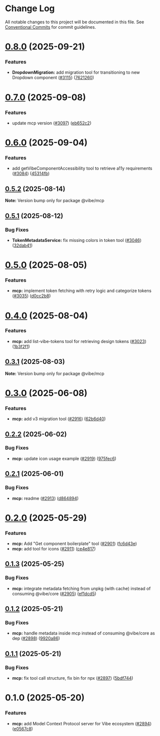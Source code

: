 # Change Log

All notable changes to this project will be documented in this file.
See [Conventional Commits](https://conventionalcommits.org) for commit guidelines.

# [0.8.0](https://github.com/mondaycom/vibe/compare/@vibe/mcp@0.7.0...@vibe/mcp@0.8.0) (2025-09-21)


### Features

* **DropdownMigration:** add migration tool for transitioning to new Dropdown component ([#3115](https://github.com/mondaycom/vibe/issues/3115)) ([7621260](https://github.com/mondaycom/vibe/commit/7621260cd0d8558eb6fdf5a651fc86c86ea786c2))





# [0.7.0](https://github.com/mondaycom/vibe/compare/@vibe/mcp@0.6.0...@vibe/mcp@0.7.0) (2025-09-08)


### Features

* update mcp version ([#3097](https://github.com/mondaycom/vibe/issues/3097)) ([eb652c2](https://github.com/mondaycom/vibe/commit/eb652c2ab4407eded3ca6bf7aec25f75b16cd338))





# [0.6.0](https://github.com/mondaycom/vibe/compare/@vibe/mcp@0.5.2...@vibe/mcp@0.6.0) (2025-09-04)


### Features

* add getVibeComponentAccessibility tool to retrieve a11y requirements ([#3084](https://github.com/mondaycom/vibe/issues/3084)) ([45314fb](https://github.com/mondaycom/vibe/commit/45314fba533f7ef920b6e325c29de6afe6a7bf22))





## [0.5.2](https://github.com/mondaycom/vibe/compare/@vibe/mcp@0.5.1...@vibe/mcp@0.5.2) (2025-08-14)

**Note:** Version bump only for package @vibe/mcp





## [0.5.1](https://github.com/mondaycom/vibe/compare/@vibe/mcp@0.5.0...@vibe/mcp@0.5.1) (2025-08-12)


### Bug Fixes

* **TokenMetadataService:** fix missing colors in token tool ([#3046](https://github.com/mondaycom/vibe/issues/3046)) ([32dab41](https://github.com/mondaycom/vibe/commit/32dab41e1645bbc1e7c00853a32dad59f1bafb91))





# [0.5.0](https://github.com/mondaycom/vibe/compare/@vibe/mcp@0.4.0...@vibe/mcp@0.5.0) (2025-08-05)


### Features

* **mcp:** implement token fetching with retry logic and categorize tokens ([#3035](https://github.com/mondaycom/vibe/issues/3035)) ([d0cc2b8](https://github.com/mondaycom/vibe/commit/d0cc2b8af8d350f13e7a503b0bf6e6547078d7d4))





# [0.4.0](https://github.com/mondaycom/vibe/compare/@vibe/mcp@0.3.1...@vibe/mcp@0.4.0) (2025-08-04)


### Features

* **mcp:** add list-vibe-tokens tool for retrieving design tokens ([#3023](https://github.com/mondaycom/vibe/issues/3023)) ([1b3f2f1](https://github.com/mondaycom/vibe/commit/1b3f2f173affdca93870d394666da45f1f5836a0))





## [0.3.1](https://github.com/mondaycom/vibe/compare/@vibe/mcp@0.3.0...@vibe/mcp@0.3.1) (2025-08-03)

**Note:** Version bump only for package @vibe/mcp





# [0.3.0](https://github.com/mondaycom/vibe/compare/@vibe/mcp@0.2.2...@vibe/mcp@0.3.0) (2025-06-08)


### Features

* **mcp:** add v3 migration tool ([#2916](https://github.com/mondaycom/vibe/issues/2916)) ([62b6d40](https://github.com/mondaycom/vibe/commit/62b6d403e5165b689245fd3300d1792110daf96f))





## [0.2.2](https://github.com/mondaycom/vibe/compare/@vibe/mcp@0.2.1...@vibe/mcp@0.2.2) (2025-06-02)


### Bug Fixes

* **mcp:** update icon usage example ([#2919](https://github.com/mondaycom/vibe/issues/2919)) ([975fec6](https://github.com/mondaycom/vibe/commit/975fec6485d8ff3f2076e9beaca79876985b8407))





## [0.2.1](https://github.com/mondaycom/vibe/compare/@vibe/mcp@0.2.0...@vibe/mcp@0.2.1) (2025-06-01)


### Bug Fixes

* **mcp:** readme ([#2913](https://github.com/mondaycom/vibe/issues/2913)) ([d864894](https://github.com/mondaycom/vibe/commit/d864894fb99471969d836db796a6a396653a5d2e))





# [0.2.0](https://github.com/mondaycom/vibe/compare/@vibe/mcp@0.1.3...@vibe/mcp@0.2.0) (2025-05-29)


### Features

* **mcp:** Add "Get component boilerplate" tool ([#2901](https://github.com/mondaycom/vibe/issues/2901)) ([fc6d43e](https://github.com/mondaycom/vibe/commit/fc6d43eb33acbbb89f2eeed4f0e7bd20889e5f63))
* **mcp:** add tool for icons  ([#2911](https://github.com/mondaycom/vibe/issues/2911)) ([ce4e817](https://github.com/mondaycom/vibe/commit/ce4e817bd06be874572c35efd5e2d9108808aea5))





## [0.1.3](https://github.com/mondaycom/vibe/compare/@vibe/mcp@0.1.2...@vibe/mcp@0.1.3) (2025-05-25)


### Bug Fixes

* **mcp:** integrate metadata fetching from unpkg (with cache) instead of consuming @vibe/core ([#2905](https://github.com/mondaycom/vibe/issues/2905)) ([ef1dcd5](https://github.com/mondaycom/vibe/commit/ef1dcd59a8d0f3fff327658a8323ee92a2099312))





## [0.1.2](https://github.com/mondaycom/vibe/compare/@vibe/mcp@0.1.1...@vibe/mcp@0.1.2) (2025-05-21)


### Bug Fixes

* **mcp:** handle metadata inside mcp instead of consuming @vibe/core as dep ([#2898](https://github.com/mondaycom/vibe/issues/2898)) ([9920a86](https://github.com/mondaycom/vibe/commit/9920a869204a077ef9924ed6c011f9b48417d8ce))





## [0.1.1](https://github.com/mondaycom/vibe/compare/@vibe/mcp@0.1.0...@vibe/mcp@0.1.1) (2025-05-21)


### Bug Fixes

* **mcp:** fix tool call structure, fix bin for npx ([#2897](https://github.com/mondaycom/vibe/issues/2897)) ([5bdf744](https://github.com/mondaycom/vibe/commit/5bdf74450cd657b789d32fab4b1abdd2a1c5677e))





# 0.1.0 (2025-05-20)


### Features

* **mcp:** add Model Context Protocol server for Vibe ecosystem ([#2894](https://github.com/mondaycom/vibe/issues/2894)) ([e0567c8](https://github.com/mondaycom/vibe/commit/e0567c8a4eb5fddd6bf5f4b785d4290e42a33730))
